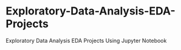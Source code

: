 # Exploratory-Data-Analysis-EDA-Projects
Exploratory Data Analysis EDA Projects Using Jupyter Notebook
